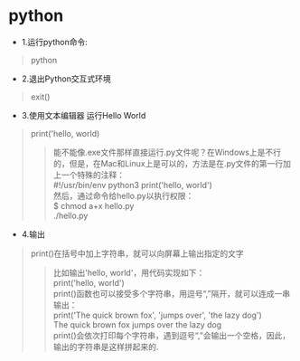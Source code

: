 # python
* 1.运行python命令:
> python
* 2.退出Python交互式环境
> exit()
* 3.使用文本编辑器 运行Hello World
> print('hello, world)
> > 能不能像.exe文件那样直接运行.py文件呢？在Windows上是不行的，但是，在Mac和Linux上是可以的，方法是在.py文件的第一行加上一个特殊的注释：<br>#!/usr/bin/env python3 print('hello, world') <br> 然后，通过命令给hello.py以执行权限：<br>$ chmod a+x hello.py <br>./hello.py 
* 4.输出
> print()在括号中加上字符串，就可以向屏幕上输出指定的文字
> > 比如输出'hello, world'，用代码实现如下：<br>print('hello, world')
<br> print()函数也可以接受多个字符串，用逗号“,”隔开，就可以连成一串输出：
<br> print('The quick brown fox', 'jumps over', 'the lazy dog')
<br> The quick brown fox jumps over the lazy dog
<br> print()会依次打印每个字符串，遇到逗号“,”会输出一个空格，因此，输出的字符串是这样拼起来的.
